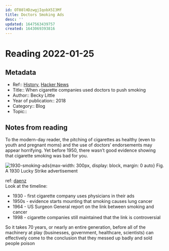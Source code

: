 ```yaml
---
id: OT08lHDzwgjIqobX5I3Mf
title: Doctors Smoking Ads
desc: ''
updated: 1647563439757
created: 1643069393816
---
```

# Reading 2022-01-25

## Metadata

- Ref:: [History](https://www.history.com/news/cigarette-ads-doctors-smoking-endorsement), [Hacker News](https://news.ycombinator.com/item?id=30002926)
- Title:: When cigarette companies used doctors to push smoking
- Author:: Becky Little
- Year of publication:: 2018
- Category:: Blog
- Topic:: 

## Notes from reading

To the modern-day reader, the pitching of cigarettes as healthy (even to youth and pregnant moms) and the use of doctors’ endorsements may appear horrifying. Yet before 1950, there wasn’t good evidence showing that cigarette smoking was bad for you.

![1930-smoking-ads](https://www.history.com/.image/c_limit%2Ccs_srgb%2Cq_auto:good%2Cw_380/MTU4NDI2ODU5NTc3NjgxMjUy/lucky_20679.webp){max-width: 300px, display: block, margin: 0 auto}
Fig. A 1930 Lucky Strike advertisement

ref: [daenz](https://news.ycombinator.com/item?id=30003768)  
Look at the timeline:
  - 1930  - first cigarette company uses physicians in their ads
  - 1950s - evidence starts mounting that smoking causes lung cancer
  - 1964  - US Surgeon General report on the link between smoking and cancer
  - 1998  - cigarette companies still maintained that the link is controversial
  
So it takes 70 years, or nearly an entire generation, before all of the machinery at play (businesses, government, healthcare, scientists) can effectively come to the conclusion that they messed up badly and sold people poison
